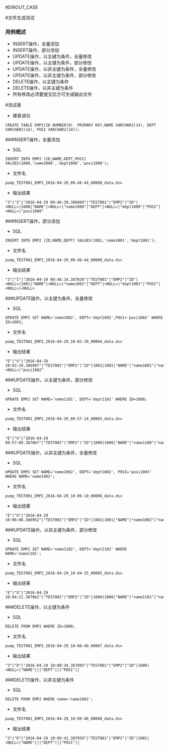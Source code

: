 #DIROUT_CASE



#文件生成测试
### 用例概述
* INSERT操作，全量添加
* INSERT操作，部分添加
* UPDATE操作，以主键为条件，全量修改
* UPDATE操作，以主键为条件，部分修改
* UPDATE操作，以非主键为条件，全量修改
* UPDATE操作，以非主键为条件，部分修改
* DELETE操作，以主键为条件
* DELETE操作，以非主键为条件
* 所有修改必须要提交后方可生成输出文件


#测试表
* 建表语句

```
CREATE TABLE EMP2(ID NUMBER(8)  PRIMARY KEY,NAME VARCHAR2(14), DEPT VARCHAR2(14), POSI VARCHAR2(14));	
```


###INSERT操作，全量添加
 * SQL
 
```
INSERT INTO EMP2 (ID,NAME,DEPT,POSI) VALUES(1000,'name1000','dept1000','posi1000');
```

 * 文件名
 
```
pump_TEST001_EMP2_2016-04-29_09-46-44_00000_data.dsv
```
 
 * 输出结果
 
```
"3"|"I"|"2016-04-29 09:46:39.386989"|"TEST001"|"EMP2"|"ID"|<NULL>|1000|"NAME"|<NULL>|"name1000"|"DEPT"|<NULL>|"dept1000"|"POSI"|<NULL>|"posi1000"
```

###INSERT操作，部分添加

* SQL	
	
```
INSERT INTO EMP2 (ID,NAME,DEPT) VALUES(1001,'name1001','dept1001');
```

* 文件名  


```
pump_TEST001_EMP2_2016-04-29_09-46-44_00000_data.dsv
``` 

	 
* 输出结果	
	
```
"3"|"I"|"2016-04-29 09:48:14.387028"|"TEST001"|"EMP2"|"ID"|<NULL>|1001|"NAME"|<NULL>|"name1001"|"DEPT"|<NULL>|"dept1001"|"POSI"|<NULL>|<NULL>
```
	
###UPDATE操作，以主键为条件，全量修改

* SQL


```
UPDATE EMP2 SET NAME='name1002', DEPT='dept1002',POSI='posi1002' WHERE ID=1001;
```
		
* 文件名

```
pump_TEST001_EMP2_2016-04-29_10-02-39_00004_data.dsv
```
* 输出结果

```
"E"|"U"|"2016-04-29 10:02:34.386997"|"TEST001"|"EMP2"|"ID"|1001|1001|"NAME"|"name1001"|"name1002"|"DEPT"|"dept1001"|"dept1002"|"POSI"|<NULL>|"posi1002"
```
		
		
###UPDATE操作，以主键为条件，部分修改
		
* SQL

```
UPDATE EMP2 SET NAME='name1101', DEPT='dept1101' WHERE ID=1000;
```	
			
* 文件名

```
pump_TEST001_EMP2_2016-04-29_09-57-14_00003_data.dsv
```
			
* 输出结果
	
```
"E"|"U"|"2016-04-29 09:57:09.387067"|"TEST001"|"EMP2"|"ID"|1000|1000|"NAME"|"name1100"|"name1101"|"DEPT"|"dept1100"|"dept1101"|"POSI"||
```

###UPDATE操作，以非主键为条件，全量修改

* SQL

```
UPDATE EMP2 SET NAME='name1002', DEPT='dept1002', POSI='posi1003' WHERE NAME='name1002';
```			
		
* 文件名

```
pump_TEST001_EMP2_2016-04-29_10-06-10_00006_data.dsv
```

* 输出结果

```
"E"|"U"|"2016-04-29 10:06:06.386952"|"TEST001"|"EMP2"|"ID"|1001|1001|"NAME"|"name1002"|"name1002"|"DEPT"|"dept1002"|"dept1002"|"POSI"|"posi1002"|"posi1003"
```

###UPDATE操作，以非主键为条件，部分修改

* SQL

```
UPDATE EMP2 SET NAME='name1102', DEPT='dept1102' WHERE NAME='name1101';
```
		
* 文件名

```
pump_TEST001_EMP2_2016-04-29_10-04-25_00005_data.dsv
```

* 输出结果

```
"E"|"U"|"2016-04-29 10:04:21.387062"|"TEST001"|"EMP2"|"ID"|1000|1000|"NAME"|"name1101"|"name1102"|"DEPT"|"dept1101"|"dept1102"|"POSI"||
```

###DELETE操作，以主键为条件

* SQL

```
DELETE FROM EMP2 WHERE ID=1000;	
```
		
* 文件名

```
pump_TEST001_EMP2_2016-04-29_10-08-40_00007_data.dsv
```
			
* 输出结果

```
"3"|"D"|"2016-04-29 10:08:34.387005"|"TEST001"|"EMP2"|"ID"|1000|<NULL>|"NAME"|||"DEPT"|||"POSI"||
```
				
			
###DELETE操作，以非主键为条件 
* SQL

```
DELETE FROM EMP2 WHERE name='name1002';
```

* 文件名

```
pump_TEST001_EMP2_2016-04-29_10-09-46_00008_data.dsv
```
			
* 输出结果

```
"3"|"D"|"2016-04-29 10:09:41.387059"|"TEST001"|"EMP2"|"ID"|1001|<NULL>|"NAME"|||"DEPT"|||"POSI"||
```
			
